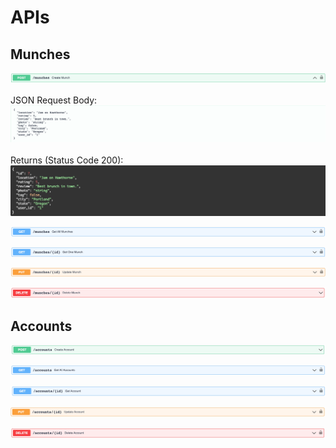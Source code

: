 # APIs

## Munches

![Create Munch](api/create-munch.png)
<br>
<br>
JSON Request Body:
![Request Body](api/cm-request-body.png)
<br>
<br>
Returns (Status Code 200):
![Response Body](api/cm-response-body.png)

![Get All Munches](api/get-all-munches.png)

![Get One Munch](api/get-one-munch.png)

![Update Munch](api/update-munch.png)

![Delete Munch](api/delete-munch.png)

## Accounts

![Create Account](api/create-account.png)

![Get All Accounts](api/get-all-accounts.png)

![Get One Account](api/get-one-account.png)

![Update Account](api/update-account.png)

![Delete Account](api/delete-account.png)
